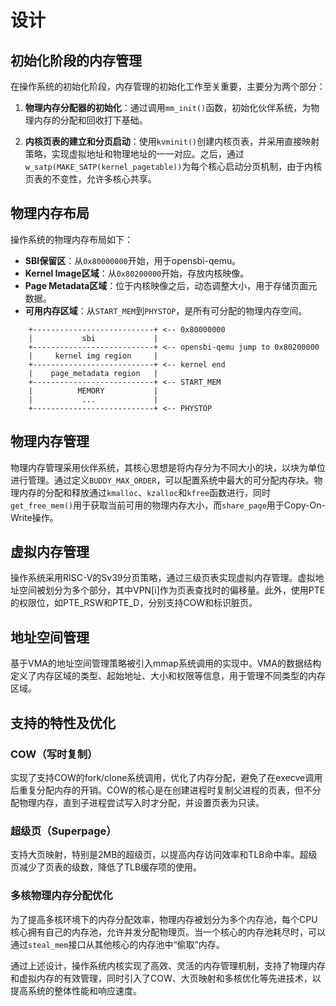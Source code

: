 # 设计

## 初始化阶段的内存管理

在操作系统的初始化阶段，内存管理的初始化工作至关重要，主要分为两个部分：

1. **物理内存分配器的初始化**：通过调用`mm_init()`函数，初始化伙伴系统，为物理内存的分配和回收打下基础。

2. **内核页表的建立和分页启动**：使用`kvminit()`创建内核页表，并采用直接映射策略，实现虚拟地址和物理地址的一一对应。之后，通过`w_satp(MAKE_SATP(kernel_pagetable))`为每个核心启动分页机制，由于内核页表的不变性，允许多核心共享。

## 物理内存布局

操作系统的物理内存布局如下：

- **SBI保留区**：从`0x80000000`开始，用于opensbi-qemu。
- **Kernel Image区域**：从`0x80200000`开始，存放内核映像。
- **Page Metadata区域**：位于内核映像之后，动态调整大小，用于存储页面元数据。
- **可用内存区域**：从`START_MEM`到`PHYSTOP`，是所有可分配的物理内存空间。

```shell
    +---------------------------+ <-- 0x80000000
    |           sbi             |
    +---------------------------+ <-- opensbi-qemu jump to 0x80200000
    |     kernel img region     |
    +---------------------------+ <-- kernel end
    |    page_metadata region   |
    +---------------------------+ <-- START_MEM
    |          MEMORY           |
    |           ...             |
    +---------------------------+ <-- PHYSTOP
```

## 物理内存管理

物理内存管理采用伙伴系统，其核心思想是将内存分为不同大小的块，以块为单位进行管理。通过定义`BUDDY_MAX_ORDER`，可以配置系统中最大的可分配内存块。物理内存的分配和释放通过`kmalloc`、`kzalloc`和`kfree`函数进行，同时`get_free_mem()`用于获取当前可用的物理内存大小，而`share_page`用于Copy-On-Write操作。

## 虚拟内存管理

操作系统采用RISC-V的Sv39分页策略，通过三级页表实现虚拟内存管理。虚拟地址空间被划分为多个部分，其中VPN[i]作为页表查找时的偏移量。此外，使用PTE的权限位，如PTE_RSW和PTE_D，分别支持COW和标识脏页。

## 地址空间管理

基于VMA的地址空间管理策略被引入mmap系统调用的实现中。VMA的数据结构定义了内存区域的类型、起始地址、大小和权限等信息，用于管理不同类型的内存区域。

## 支持的特性及优化

### COW（写时复制）

实现了支持COW的fork/clone系统调用，优化了内存分配，避免了在execve调用后重复分配内存的开销。COW的核心是在创建进程时复制父进程的页表，但不分配物理内存，直到子进程尝试写入时才分配，并设置页表为只读。

### 超级页（Superpage）

支持大页映射，特别是2MB的超级页，以提高内存访问效率和TLB命中率。超级页减少了页表的级数，降低了TLB缓存项的使用。

### 多核物理内存分配优化

为了提高多核环境下的内存分配效率，物理内存被划分为多个内存池，每个CPU核心拥有自己的内存池，允许并发分配物理页。当一个核心的内存池耗尽时，可以通过`steal_mem`接口从其他核心的内存池中“偷取”内存。

通过上述设计，操作系统内核实现了高效、灵活的内存管理机制，支持了物理内存和虚拟内存的有效管理，同时引入了COW、大页映射和多核优化等先进技术，以提高系统的整体性能和响应速度。
